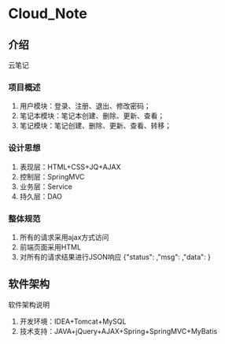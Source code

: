 # Cloud_Note

## 介绍
云笔记
### 项目概述
1. 用户模块：登录、注册、退出、修改密码；
2. 笔记本模块：笔记本创建、删除、更新、查看；
3. 笔记模块：笔记创建、删除、更新、查看、转移；

### 设计思想
1. 表现层：HTML+CSS+JQ+AJAX
2. 控制层：SpringMVC
3. 业务层：Service
4. 持久层：DAO

### 整体规范
1. 所有的请求采用ajax方式访问
2. 前端页面采用HTML
3. 对所有的请求结果进行JSON响应
	{"status":	,"msg":	,"data":	}
## 软件架构
软件架构说明
1.  开发环境：IDEA+Tomcat+MySQL
2.  技术支持：JAVA+jQuery+AJAX+Spring+SpringMVC+MyBatis
